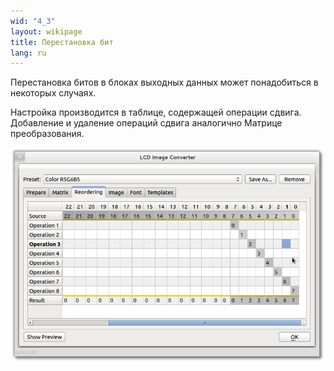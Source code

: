 ```yaml
---
wid: "4_3"
layout: wikipage
title: Перестановка бит
lang: ru
---
```

Перестановка битов в блоках выходных данных может понадобиться в некоторых случаях.

Настройка производится в таблице, содержащей операции сдвига. Добавление и удаление операций сдвига аналогично Матрице преобразования.

![Диалог настроек перестановки](reordering-1.png "Диалог настроек перестановки")
